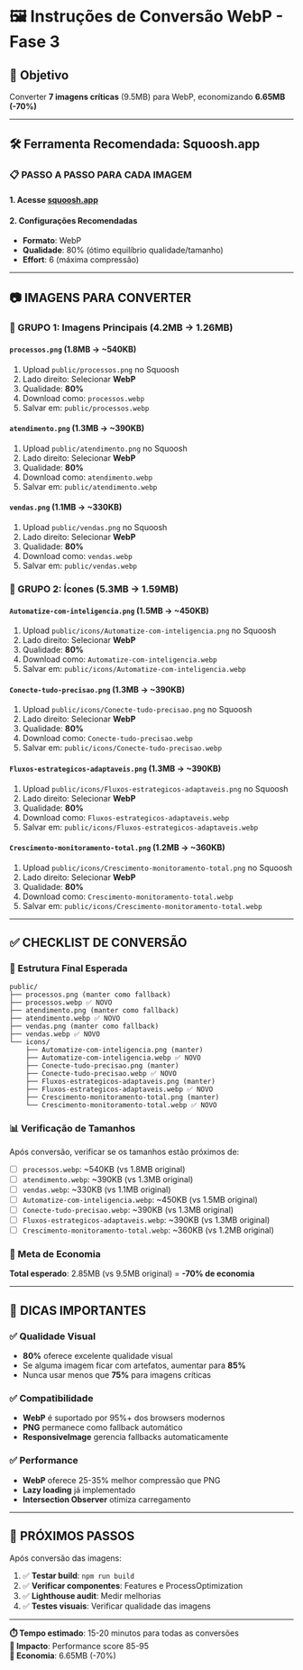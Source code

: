 # 🖼️ Instruções de Conversão WebP - Fase 3

## 🎯 Objetivo
Converter **7 imagens críticas** (9.5MB) para WebP, economizando **6.65MB (-70%)**

---

## 🛠️ Ferramenta Recomendada: Squoosh.app

### 📋 PASSO A PASSO PARA CADA IMAGEM

#### 1. Acesse [squoosh.app](https://squoosh.app/)

#### 2. Configurações Recomendadas
- **Formato**: WebP
- **Qualidade**: 80% (ótimo equilíbrio qualidade/tamanho)
- **Effort**: 6 (máxima compressão)

---

## 📷 IMAGENS PARA CONVERTER

### 🔴 GRUPO 1: Imagens Principais (4.2MB → 1.26MB)

#### `processos.png` (1.8MB → ~540KB)
1. Upload `public/processos.png` no Squoosh
2. Lado direito: Selecionar **WebP**
3. Qualidade: **80%**
4. Download como: `processos.webp`
5. Salvar em: `public/processos.webp`

#### `atendimento.png` (1.3MB → ~390KB)
1. Upload `public/atendimento.png` no Squoosh
2. Lado direito: Selecionar **WebP**
3. Qualidade: **80%**
4. Download como: `atendimento.webp`
5. Salvar em: `public/atendimento.webp`

#### `vendas.png` (1.1MB → ~330KB)
1. Upload `public/vendas.png` no Squoosh
2. Lado direito: Selecionar **WebP**
3. Qualidade: **80%**
4. Download como: `vendas.webp`
5. Salvar em: `public/vendas.webp`

### 🔴 GRUPO 2: Ícones (5.3MB → 1.59MB)

#### `Automatize-com-inteligencia.png` (1.5MB → ~450KB)
1. Upload `public/icons/Automatize-com-inteligencia.png` no Squoosh
2. Lado direito: Selecionar **WebP**
3. Qualidade: **80%**
4. Download como: `Automatize-com-inteligencia.webp`
5. Salvar em: `public/icons/Automatize-com-inteligencia.webp`

#### `Conecte-tudo-precisao.png` (1.3MB → ~390KB)
1. Upload `public/icons/Conecte-tudo-precisao.png` no Squoosh
2. Lado direito: Selecionar **WebP**
3. Qualidade: **80%**
4. Download como: `Conecte-tudo-precisao.webp`
5. Salvar em: `public/icons/Conecte-tudo-precisao.webp`

#### `Fluxos-estrategicos-adaptaveis.png` (1.3MB → ~390KB)
1. Upload `public/icons/Fluxos-estrategicos-adaptaveis.png` no Squoosh
2. Lado direito: Selecionar **WebP**
3. Qualidade: **80%**
4. Download como: `Fluxos-estrategicos-adaptaveis.webp`
5. Salvar em: `public/icons/Fluxos-estrategicos-adaptaveis.webp`

#### `Crescimento-monitoramento-total.png` (1.2MB → ~360KB)
1. Upload `public/icons/Crescimento-monitoramento-total.png` no Squoosh
2. Lado direito: Selecionar **WebP**
3. Qualidade: **80%**
4. Download como: `Crescimento-monitoramento-total.webp`
5. Salvar em: `public/icons/Crescimento-monitoramento-total.webp`

---

## ✅ CHECKLIST DE CONVERSÃO

### 📁 Estrutura Final Esperada
```
public/
├── processos.png (manter como fallback)
├── processos.webp ✅ NOVO
├── atendimento.png (manter como fallback)
├── atendimento.webp ✅ NOVO
├── vendas.png (manter como fallback)
├── vendas.webp ✅ NOVO
└── icons/
    ├── Automatize-com-inteligencia.png (manter)
    ├── Automatize-com-inteligencia.webp ✅ NOVO
    ├── Conecte-tudo-precisao.png (manter)
    ├── Conecte-tudo-precisao.webp ✅ NOVO
    ├── Fluxos-estrategicos-adaptaveis.png (manter)
    ├── Fluxos-estrategicos-adaptaveis.webp ✅ NOVO
    ├── Crescimento-monitoramento-total.png (manter)
    └── Crescimento-monitoramento-total.webp ✅ NOVO
```

### 📊 Verificação de Tamanhos
Após conversão, verificar se os tamanhos estão próximos de:

- [ ] `processos.webp`: ~540KB (vs 1.8MB original)
- [ ] `atendimento.webp`: ~390KB (vs 1.3MB original)
- [ ] `vendas.webp`: ~330KB (vs 1.1MB original)
- [ ] `Automatize-com-inteligencia.webp`: ~450KB (vs 1.5MB original)
- [ ] `Conecte-tudo-precisao.webp`: ~390KB (vs 1.3MB original)
- [ ] `Fluxos-estrategicos-adaptaveis.webp`: ~390KB (vs 1.3MB original)
- [ ] `Crescimento-monitoramento-total.webp`: ~360KB (vs 1.2MB original)

### 🎯 Meta de Economia
**Total esperado**: 2.85MB (vs 9.5MB original) = **-70% de economia**

---

## 🔧 DICAS IMPORTANTES

### ✅ Qualidade Visual
- **80%** oferece excelente qualidade visual
- Se alguma imagem ficar com artefatos, aumentar para **85%**
- Nunca usar menos que **75%** para imagens críticas

### ✅ Compatibilidade
- **WebP** é suportado por 95%+ dos browsers modernos
- **PNG** permanece como fallback automático
- **ResponsiveImage** gerencia fallbacks automaticamente

### ✅ Performance
- **WebP** oferece 25-35% melhor compressão que PNG
- **Lazy loading** já implementado
- **Intersection Observer** otimiza carregamento

---

## 🚀 PRÓXIMOS PASSOS

Após conversão das imagens:

1. ✅ **Testar build**: `npm run build`
2. ✅ **Verificar componentes**: Features e ProcessOptimization
3. ✅ **Lighthouse audit**: Medir melhorias
4. ✅ **Testes visuais**: Verificar qualidade das imagens

---

**⏱️ Tempo estimado**: 15-20 minutos para todas as conversões  
**🎯 Impacto**: Performance score 85-95  
**💾 Economia**: 6.65MB (-70%) 